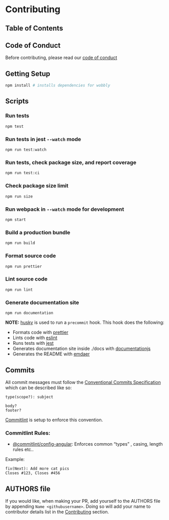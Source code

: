 # Contributing

## Table of Contents
<!--emdaer-t
  - '@emdaer/transform-table-of-contents'
-->

## Code of Conduct

Before contributing, please read our [code of conduct](./CODE_OF_CONDUCT.md)

## Getting Setup

```sh
npm install # installs dependencies for wobbly
```

## Scripts

### Run tests
`npm test`
### Run tests in jest `--watch` mode
`npm run test:watch`
### Run tests, check package size, and report coverage
`npm run test:ci`
### Check package size limit
`npm run size`
### Run webpack in `--watch` mode for development
`npm start`
### Build a production bundle
`npm run build`
### Format source code
`npm run prettier`
### Lint source code
`npm run lint`
### Generate documentation site
`npm run documentation`

__NOTE:__ [husky](https://github.com/typicode/husky) is used to run a `precommit` hook. This hook does the following:

- Formats code with [prettier](https://github.com/prettier/prettier)
- Lints code with [eslint](https://github.com/eslint/eslint)
- Runs tests with [jest](https://github.com/facebook/jest)
- Generates documentation site inside ./docs with [documentationjs](documentation.js.org)
- Generates the README with [emdaer](emdaer.me)

## Commits

All commit messages must follow the [Conventional Commits Specification](https://conventionalcommits.org/) which can be described like so:

```
type(scope?): subject

body?
footer?
```

[Commitlint](https://github.com/marionebl/commitlint) is setup to enforce this convention.

### Commitlint Rules:
- [@commitlint/config-angular](https://github.com/marionebl/commitlint/tree/master/@commitlint/config-angular#rules): Enforces common &#8220;types&#8221; , casing, length rules etc..

Example:
```
fix(Next): Add more cat pics
Closes #123, Closes #456
```

## AUTHORS file

If you would like, when making your PR, add yourself to the AUTHORS file by appending `Name <githubusername>`. Doing so will add your name to contributor details list in the [Contributing](https://github.com/infiniteluke/wobbly#contributing) section.

<!--emdaer-t
  - '@emdaer/transform-prettier'
  - options:
      proseWrap: preserve
      singleQuote: true
      trailingComma: es5
-->